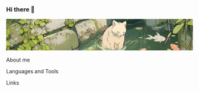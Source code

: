 ### Hi there 👋

[![Header](https://github.com/raccoonji/raccoonji/blob/main/Assets/header.jpg)](https://t.me/jewharji)

About me 

Languages and Tools

Links